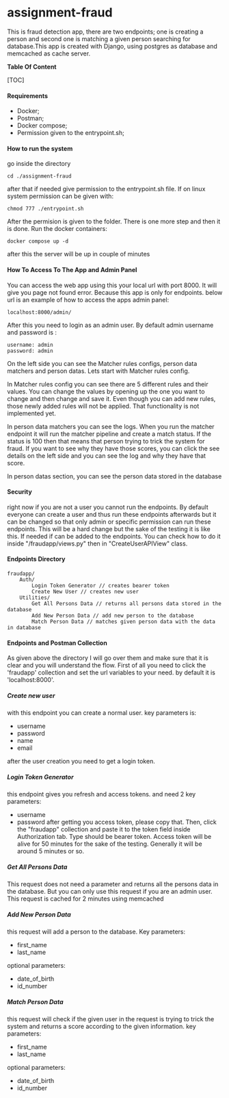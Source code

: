 # assignment-fraud
This is fraud detection app, there are two endpoints; one is creating a person and second one is matching a given person searching for database.This app is created with Django, using postgres as database and memcached as cache server.

**Table Of Content**

[TOC]

#### Requirements

- Docker;
- Postman;
- Docker compose;
- Permission given to the entrypoint.sh;



#### How to run the system
go inside the directory
```
cd ./assignment-fraud
```
after that if needed give permission to the entrypoint.sh file. If on linux system permission can be given with:
```
chmod 777 ./entrypoint.sh
```
After the permision is given to the folder. There is one more step and then it is done. Run the docker containers:
```
docker compose up -d
```
after this the server will be up in couple of minutes

#### How To Access To The App and Admin Panel
You can access the web app using this your local url with port 8000. It will give you page not found error. Because this app is only for endpoints. below url is an example of how to access the apps admin panel:
```
localhost:8000/admin/
```
After this you need to login as an admin user. By default admin username and password is :
```
username: admin
password: admin
```
On the left side you can see the Matcher rules configs, person data matchers and person datas. Lets start with Matcher rules config.

In Matcher rules config you can see there are 5 different rules and their values. You can change the values by opening up the one you want to change and then change and save it. Even though you can add new rules, those newly added rules will not be applied. That functionality is not implemented yet.

In person data matchers you can see the logs. When you run the matcher endpoint it will run the matcher pipeline and create a match status. If the status is 100 then that means that person trying to trick the system for fraud. If you want to see why they have those scores, you can click the see details on the left side and you can see the log and why they have that score.

In person datas section, you can see the person data stored in the database

#### Security
right now if you are not a user you cannot run the endpoints. By default everyone can create a user and thus run these endpoints afterwards but it can be changed so that only admin or specific permission can run these endpoints. This will be a hard change but the sake of the testing it is like this. If needed if can be added to the endpoints. You can check how to do it inside "/fraudapp/views.py" then in "CreateUserAPIView" class.

#### Endpoints Directory

    fraudapp/
        Auth/
            Login Token Generator // creates bearer token 
            Create New User // creates new user
        Utilities/
            Get All Persons Data // returns all persons data stored in the database
            Add New Person Data // add new person to the database
            Match Person Data // matches given person data with the data in database



#### Endpoints and Postman Collection
As given above the directory I will go over them and make sure that it is clear and you will understand the flow. First of all you need to click the 'fraudapp' collection and set the url variables to your need. by default it is 'localhost:8000'.

##### 	Create new user
with this endpoint you can create a normal user. key parameters is:
- username
- password
- name
- email

after the user creation you need to get a login token.
##### Login Token Generator
this endpoint gives you refresh and access tokens. and need 2 key parameters:
- username
- password
after getting you access token, please copy that. Then, click the "fraudapp" collection and paste it to the token field inside Authorization tab. Type should be bearer token. Access token will be alive for 50 minutes for the sake of the testing. Generally it will be around 5 minutes or so.

##### Get All Persons Data
This request does not need a parameter and returns all the persons data in the database. But you can only use this request if you are an admin user. This request is cached for 2 minutes using memcached

##### Add New Person Data
this request will add a person to the database. Key parameters:
- first_name
- last_name

optional parameters:
- date_of_birth
- id_number

##### Match Person Data
this request will check if the given user in the request is trying to trick the system and returns a score according to the given information. key parameters:
- first_name
- last_name

optional parameters:
- date_of_birth
- id_number



